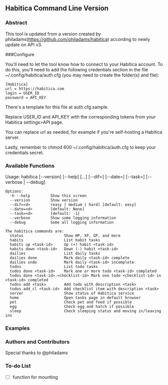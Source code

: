 ## Habitica Command Line Version

### Abstract
This tool is updated from a version created by philadams(https://github.com/philadams/habitica) according to newly update on API v3.

###Configure

You'll need to let the tool know how to connect to your Habitica account. To do this, you'll need to add the following credentials section in the file ~/.config/habitica/auth.cfg (you may need to create the folder(s) and file):

```
[Habitica]
url = https://habitica.com
login = USER_ID
password = API_KEY
```

There's a template for this file at auth.cfg.sample.

Replace USER_ID and API_KEY with the corresponding tokens from your Habitica settings>API page.

You can replace url as needed, for example if you're self-hosting a Habitica server.

Lastly, remember to chmod 600 ~/.config/habitica/auth.cfg to keep your credentials secret.

### Available Functions
Usage: habitica [--version] [--help]
                    <command> [<args>...] [--dif=<d>] [--date=<d>] [--task=<d>]
                    [--verbose | --debug]

    Options:
      -h --help         Show this screen
      --version         Show version
      --dif=<d>         (easy | medium | hard) [default: easy]
      --date=<d>        [default: None]
      --task=<d>        [default: -1]
      --verbose         Show some logging information
      --debug           Some all logging information

    The habitica commands are:
      status                  Show HP, XP, GP, and more
      habits                  List habit tasks
      habits up <task-id>     Up (+) habit <task-id>
      habits down <task-id>   Down (-) habit <task-id>
      dailies                 List daily tasks
      dailies done            Mark daily <task-id> complete
      dailies undo            Mark daily <task-id> incomplete
      todos                   List todo tasks
      todos done <task-id>    Mark one or more todo <task-id> completed
      todos done <task-id>.<checklist-id> Mark one todo <checklist-id> in <task-id> completed
      todos add <task>        Add todo with description <task>
      todos add_cl <task-id>  Add checklist item with description <task>
      server                  Show status of Habitica service
      home                    Open tasks page in default browser
      pet                     Check pet and feed if possible
      egg                     Check egg and hatch if possible
      sleep                   Check sleeping status and moving in/leaving inn

### Examples

### Authors and Contributors 
Special thanks to @philadams

### To-do List
- [ ] function for mounting

